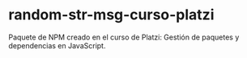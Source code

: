 # random-str-msg-curso-platzi
Paquete de NPM creado en el curso de Platzi: Gestión de paquetes y dependencias en JavaScript. 
